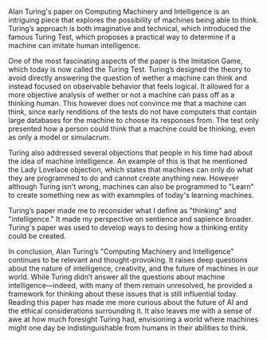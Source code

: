   Alan Turing's paper on Computing Machinery and Intelligence is an intriguing piece that explores the possibility of machines being able to think. Turing’s approach is both imaginative and technical, which introduced the famous Turing Test, which proposes a practical way to determine if a machine can imitate human intelligence.

  One of the most fascinating aspects of the paper is the Imitation Game, which today is now called the Turing Test. Turing’s designed the theory to avoid directly answering the question of wether a machine can think and instead focused on observable behavior that feels logical. It allowed for a more objective analysis of wether or not a machine can pass off as a thinking human. This however does not convince me that a machine can think, since early renditions of the tests do not have computers that contain large databases for the machine to choose its responses from. The test only presented how a person could think that a machine could be thinking, even as only a model or simulacrum.

  Turing also addressed several objections that people in his time had about the idea of machine intelligence. An example of this is that he mentioned the Lady Lovelace objection, which states that machines can only do what they are programmed to do and cannot create anything new. However although Turing isn't wrong, machines can also be programmed to "Learn" to create something new as with exammples of today's learning machines.
  
  Turing’s paper made me to reconsider what I define as "thinking" and "intelligence." It made my perspective on sentience and sapience broader. Turing's paper was used to develop ways to desing how a thinking entity could be created.

  In conclusion, Alan Turing’s "Computing Machinery and Intelligence" continues to be relevant and thought-provoking. It raises deep questions about the nature of intelligence, creativity, and the future of machines in our world. While Turing didn’t answer all the questions about machine intelligence—indeed, with many of them remain unresolved, he provided a framework for thinking about these issues that is still influential today. Reading this paper has made me more curious about the future of AI and the ethical considerations surrounding it. It also leaves me with a sense of awe at how much foresight Turing had, envisioning a world where machines might one day be indistinguishable from humans in their abilities to think.
